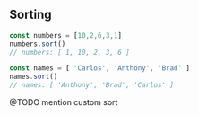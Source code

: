## Sorting

``` js
const numbers = [10,2,6,3,1]
numbers.sort()
// numbers: [ 1, 10, 2, 3, 6 ]

const names = [ 'Carlos', 'Anthony', 'Brad' ]
names.sort()
// names: [ 'Anthony', 'Brad', 'Carlos' ]
```

@TODO mention custom sort

